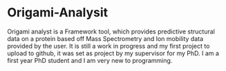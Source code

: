 # Origami-Analysit
Origami analyst is a Framework tool, which provides predictive structural data on a protein based off Mass Spectrometry and Ion mobility data provided by the user.
It is still a work in progress and my first project to upload to github, it was set as project by my supervisor for my PhD.
I am a first year PhD student and I am very new to programming.
